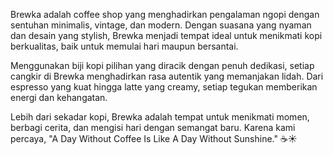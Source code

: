Brewka adalah coffee shop yang menghadirkan pengalaman ngopi dengan sentuhan minimalis, vintage, dan modern. Dengan suasana yang nyaman dan desain yang stylish, Brewka menjadi tempat ideal untuk menikmati kopi berkualitas, baik untuk memulai hari maupun bersantai.

Menggunakan biji kopi pilihan yang diracik dengan penuh dedikasi, setiap cangkir di Brewka menghadirkan rasa autentik yang memanjakan lidah. Dari espresso yang kuat hingga latte yang creamy, setiap tegukan memberikan energi dan kehangatan.

Lebih dari sekadar kopi, Brewka adalah tempat untuk menikmati momen, berbagi cerita, dan mengisi hari dengan semangat baru. Karena kami percaya, "A Day Without Coffee Is Like A Day Without Sunshine." ☕☀️
